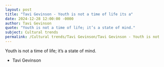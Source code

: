 ```yaml
---
layout: post
title: "Tavi Gevinson - Youth is not a time of life its a"
date: 2024-12-28 12:00:00 -0000
author: Tavi Gevinson
quote: "Youth is not a time of life; it’s a state of mind."
subject: Cultural trends
permalink: /Cultural trends/Tavi Gevinson/Tavi Gevinson - Youth is not a time of life its a
---
```


Youth is not a time of life; it’s a state of mind.

- Tavi Gevinson
